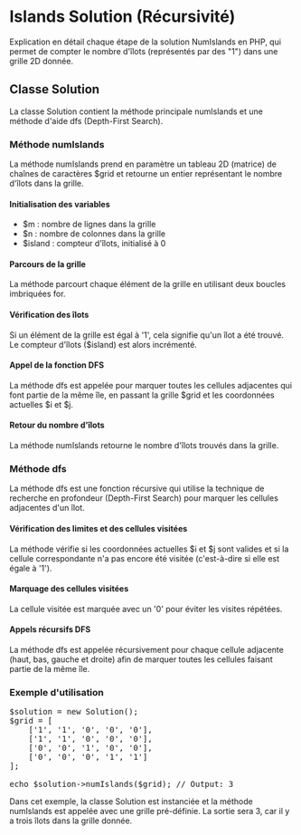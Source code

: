# Islands Solution (Récursivité)
Explication en détail chaque étape de la solution NumIslands en PHP, qui permet de compter le nombre d'îlots (représentés par des "1") dans une grille 2D donnée.

## Classe Solution
La classe Solution contient la méthode principale numIslands et une méthode d'aide dfs (Depth-First Search).

### Méthode numIslands
La méthode numIslands prend en paramètre un tableau 2D (matrice) de chaînes de caractères $grid et retourne un entier représentant le nombre d'îlots dans la grille.

#### Initialisation des variables
<ul>
<li>$m : nombre de lignes dans la grille</li>
<li>$n : nombre de colonnes dans la grille</li>
<li>$island : compteur d'îlots, initialisé à 0</li>
</ul>

#### Parcours de la grille
La méthode parcourt chaque élément de la grille en utilisant deux boucles imbriquées for.

#### Vérification des îlots
Si un élément de la grille est égal à '1', cela signifie qu'un îlot a été trouvé. Le compteur d'îlots ($island) est alors incrémenté.

#### Appel de la fonction DFS
La méthode dfs est appelée pour marquer toutes les cellules adjacentes qui font partie de la même île, en passant la grille $grid et les coordonnées actuelles $i et $j.

#### Retour du nombre d'îlots
La méthode numIslands retourne le nombre d'îlots trouvés dans la grille.

### Méthode dfs
La méthode dfs est une fonction récursive qui utilise la technique de recherche en profondeur (Depth-First Search) pour marquer les cellules adjacentes d'un îlot.

#### Vérification des limites et des cellules visitées
La méthode vérifie si les coordonnées actuelles $i et $j sont valides et si la cellule correspondante n'a pas encore été visitée (c'est-à-dire si elle est égale à '1').

#### Marquage des cellules visitées
La cellule visitée est marquée avec un '0' pour éviter les visites répétées.

#### Appels récursifs DFS
La méthode dfs est appelée récursivement pour chaque cellule adjacente (haut, bas, gauche et droite) afin de marquer toutes les cellules faisant partie de la même île.

### Exemple d'utilisation
<pre>
$solution = new Solution();
$grid = [
    ['1', '1', '0', '0', '0'],
    ['1', '1', '0', '0', '0'],
    ['0', '0', '1', '0', '0'],
    ['0', '0', '0', '1', '1']
];

echo $solution->numIslands($grid); // Output: 3
</pre>

Dans cet exemple, la classe Solution est instanciée et la méthode numIslands est appelée avec une grille pré-définie. 
La sortie sera 3, car il y a trois îlots dans la grille donnée.